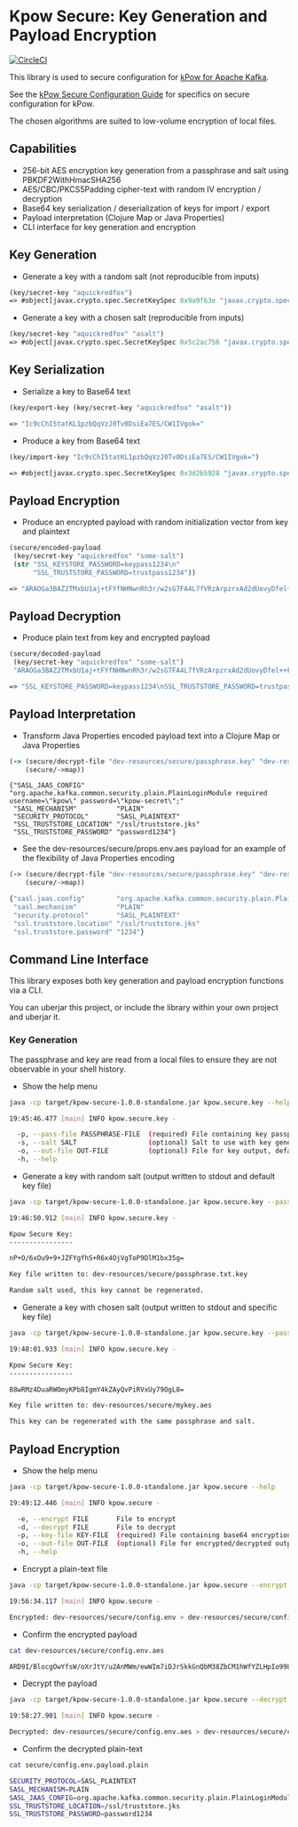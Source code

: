 # Kpow Secure: Key Generation and Payload Encryption

[![CircleCI](https://circleci.com/gh/operatr-io/kpow-secure.svg?style=svg&circle-token=6e95b380dbe34c368a074c2c061053cebaa1a29d)](https://circleci.com/gh/operatr-io/kpow-secure)

This library is used to secure configuration for [kPow for Apache Kafka](https://kpow.io).

See the [kPow Secure Configuration Guide](https://kpow.io) for specifics on secure configuration for kPow.

The chosen algorithms are suited to low-volume encryption of local files.

## Capabilities

 * 256-bit AES encryption key generation from a passphrase and salt using PBKDF2WithHmacSHA256
 * AES/CBC/PKCS5Padding cipher-text with random IV encryption / decryption
 * Base64 key serialization / deserialization of keys for import / export
 * Payload interpretation (Clojure Map or Java Properties)
 * CLI interface for key generation and encryption

## Key Generation

* Generate a key with a random salt (not reproducible from inputs)

```clojure
(key/secret-key "aquickredfox")
=> #object[javax.crypto.spec.SecretKeySpec 0x9a9f63e "javax.crypto.spec.SecretKeySpec@15b1a"]
```

* Generate a key with a chosen salt (reproducible from inputs)

```clojure
(key/secret-key "aquickredfox" "asalt")
=> #object[javax.crypto.spec.SecretKeySpec 0x5c2ac756 "javax.crypto.spec.SecretKeySpec@fffe96a4"]
```

## Key Serialization

* Serialize a key to Base64 text

```clojure
(key/export-key (key/secret-key "aquickredfox" "asalt"))
```

```clojure
=> "Ic9cChI5tatKL1pzbQqVzJ0Tv0DsiEa7ES/CW1IVgok="
```

* Produce a key from Base64 text

```clojure
(key/import-key "Ic9cChI5tatKL1pzbQqVzJ0Tv0DsiEa7ES/CW1IVgok=")
```

```clojure
=> #object[javax.crypto.spec.SecretKeySpec 0x3d2b5928 "javax.crypto.spec.SecretKeySpec@fffe96a4"]
```

## Payload Encryption

* Produce an encrypted payload with random initialization vector from key and plaintext

```clojure
(secure/encoded-payload
 (key/secret-key "aquickredfox" "some-salt")
 (str "SSL_KEYSTORE_PASSWORD=keypass1234\n"
      "SSL_TRUSTSTORE_PASSWORD=trustpass1234"))
```

```clojure
=> "ARAOGa3BAZ2TMxbU1aj+tFYfNHNwnRh3r/w2sG7FA4L7fVRzArpzrxAd2dUovyDfel++FHgW1IFrinZddTo+KiYFYm2rsn+ul65eQ1L5t9MsBq3LpuGjoFDSxkYFZweo/w0="
```

## Payload Decryption

* Produce plain text from key and encrypted payload

```clojure
(secure/decoded-payload
 (key/secret-key "aquickredfox" "some-salt")
 "ARAOGa3BAZ2TMxbU1aj+tFYfNHNwnRh3r/w2sG7FA4L7fVRzArpzrxAd2dUovyDfel++FHgW1IFrinZddTo+KiYFYm2rsn+ul65eQ1L5t9MsBq3LpuGjoFDSxkYFZweo/w0=")
```

```clojure
=> "SSL_KEYSTORE_PASSWORD=keypass1234\nSSL_TRUSTSTORE_PASSWORD=trustpass1234"
```

## Payload Interpretation

* Transform Java Properties encoded payload text into a Clojure Map or Java Properties

```clojure
(-> (secure/decrypt-file "dev-resources/secure/passphrase.key" "dev-resources/secure/config.env.aes")
    (secure/->map))
```

```
{"SASL_JAAS_CONFIG"        "org.apache.kafka.common.security.plain.PlainLoginModule required username=\"kpow\" password=\"kpow-secret\";"
 "SASL_MECHANISM"          "PLAIN"
 "SECURITY_PROTOCOL"       "SASL_PLAINTEXT"
 "SSL_TRUSTSTORE_LOCATION" "/ssl/truststore.jks"
 "SSL_TRUSTSTORE_PASSWORD" "password1234"}
```        

* See the dev-resources/secure/props.env.aes payload for an example of the flexibility of Java Properties encoding

```clojure
(-> (secure/decrypt-file "dev-resources/secure/passphrase.key" "dev-resources/secure/props.env.aes")
    (secure/->map))
```

```clojure
{"sasl.jaas.config"        "org.apache.kafka.common.security.plain.PlainLoginModule required username=\"kpow\" password=\"kpow-secret\";"
 "sasl.mechanism"          "PLAIN"
 "security.protocol"       "SASL_PLAINTEXT"
 "ssl.truststore.location" "/ssl/truststore.jks"
 "ssl.truststore.password" "1234"}
```

## Command Line Interface

This library exposes both key generation and payload encryption functions via a CLI.

You can uberjar this project, or include the library within your own project and uberjar it.

### Key Generation

The passphrase and key are read from a local files to ensure they are not observable in your shell history.

* Show the help menu

```bash
java -cp target/kpow-secure-1.0.0-standalone.jar kpow.secure.key --help
```

```bash
19:45:46.477 [main] INFO kpow.secure.key -

  -p, --pass-file PASSPHRASE-FILE  (required) File containing key passphrase
  -s, --salt SALT                  (optional) Salt to use with key generation, random if none provided
  -o, --out-file OUT-FILE          (optional) File for key output, default: [PASSPHRASE-FILE].key
  -h, --help
```

* Generate a key with random salt (output written to stdout and default key file)

```bash
java -cp target/kpow-secure-1.0.0-standalone.jar kpow.secure.key --pass-file dev-resources/secure/passphrase.txt
```

```bash
19:46:50.912 [main] INFO kpow.secure.key -

Kpow Secure Key:
----------------

nP+O/6xOu9+9+JZFYgfhS+R6x4OjVgToP9DlM1bx35g=

Key file written to: dev-resources/secure/passphrase.txt.key

Random salt used, this key cannot be regenerated.
```

* Generate a key with chosen salt (output written to stdout and specific key file)

```bash
java -cp target/kpow-secure-1.0.0-standalone.jar kpow.secure.key --pass-file dev-resources/secure/passphrase.txt --salt abcdef --out-file dev-resources/secure/mykey.aes
```

```bash
19:48:01.933 [main] INFO kpow.secure.key -

Kpow Secure Key:
----------------

88wRMz4DuaRWOmyKPb8IgmY4kZAyQvPiRVxUy79OgL8=

Key file written to: dev-resources/secure/mykey.aes

This key can be regenerated with the same passphrase and salt.
```

## Payload Encryption

* Show the help menu

```bash
java -cp target/kpow-secure-1.0.0-standalone.jar kpow.secure --help
```

```bash
19:49:12.446 [main] INFO kpow.secure -

  -e, --encrypt FILE       File to encrypt
  -d, --decrypt FILE       File to decrypt
  -p, --key-file KEY-FILE  (required) File containing base64 encryption key
  -o, --out-file OUT-FILE  (optional) File for encrypted/decrypted output, default: [FILE].(enc|dec)
  -h, --help
```

* Encrypt a plain-text file

```bash
java -cp target/kpow-secure-1.0.0-standalone.jar kpow.secure --encrypt dev-resources/secure/config.env --key-file dev-resources/secure/passphrase.txt.key
```

```bash
19:56:34.117 [main] INFO kpow.secure -

Encrypted: dev-resources/secure/config.env > dev-resources/secure/config.env.aes
```

* Confirm the encrypted payload

```bash
cat dev-resources/secure/config.env.aes
```

```bash
ARD9I/BlocgOwYfsW/oXrJtY/u2AnMWm/ewWIm7iDJrSkkGnQbM38ZbCM1hWfYZLHpIo99LATlgtnR4rcSjDIEY01wZTsZUyxLXKMoH1sX31FwoywxjmGPooMQg2d6VIHpLGeTsrmD1HQ2U9miIr01w5moMy4U6/UTAm1o+f8xGmR5l2sMj59tddK5VTC9BRs0L4ptxj+bR/QhItwL2qnqExnsEBTUOwrrTiHZySXhr8iJWvD1WIFL374KmneLxFhqMuIiY1D3v9/ChlyCojvh5JR6pJ3ZuIK3HP2YbjZSTSliz7mV5hMI021E4MN8hWE4L3poLhHY5KWVVb6Ma5kQAt2M5t9Ij8HkdtjMgxrva+kCtXUg81F9WoWmsc3xQcY5o=
```

* Decrypt the payload

```bash
java -cp target/kpow-secure-1.0.0-standalone.jar kpow.secure --decrypt dev-resources/secure/config.env.aes --key-file dev-resources/secure/passphrase.txt.key
```

```bash
19:58:27.901 [main] INFO kpow.secure -

Decrypted: dev-resources/secure/config.env.aes > dev-resources/secure/config.env.aes.plain
```

* Confirm the decrypted plain-text

```bash
cat secure/config.env.payload.plain
```

```bash
SECURITY_PROTOCOL=SASL_PLAINTEXT
SASL_MECHANISM=PLAIN
SASL_JAAS_CONFIG=org.apache.kafka.common.security.plain.PlainLoginModule required username="kpow" password="kpow-secret";
SSL_TRUSTSTORE_LOCATION=/ssl/truststore.jks
SSL_TRUSTSTORE_PASSWORD=password1234
```
